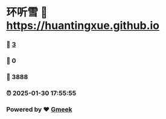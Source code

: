 # 环听雪 :link: https://huantingxue.github.io 
### :page_facing_up: [3](https://huantingxue.github.io/tag.html) 
### :speech_balloon: 0 
### :hibiscus: 3888 
### :alarm_clock: 2025-01-30 17:55:55 
### Powered by :heart: [Gmeek](https://github.com/Meekdai/Gmeek)
